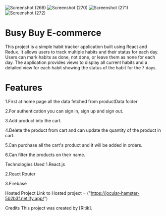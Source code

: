 
![Screenshot (269)](https://github.com/CodeWithRitik01/React-ecom/assets/141724500/001f47a7-a8db-40fd-b567-118e39b73670)
![Screenshot (270)](https://github.com/CodeWithRitik01/React-ecom/assets/141724500/9019df3f-a0c5-4dea-b257-54524d6972b7)
![Screenshot (271)](https://github.com/CodeWithRitik01/React-ecom/assets/141724500/9760d171-5af5-4f30-9d52-e9af95cd99a4)
![Screenshot (272)](https://github.com/CodeWithRitik01/React-ecom/assets/141724500/b9fc3918-9948-4e43-a88d-e103ab8ee516)

# Busy Buy E-commerce
This project is a simple habit tracker application built using React and Redux. It allows users to track multiple habits and their status for each day. Users can mark habits as done, not done, or leave them as none for each day. The application provides views to display all current habits and a detailed view for each habit showing the status of the habit for the 7 days.

# Features
1.First at home page all the data fetched from productData folder

2.For authentication you can sign in, sign up and sign out.

3.Add product into the cart.

4.Delete the product from cart and can update the quantity of the product in cart.

5.Can purchase all the cart's product and it will be added in orders.

6.Can filter the products on their name.

Technologies Used
1.React.js

2.React Router

3.Firebase

Hosted Project
Link to Hosted project = ("https://jocular-hamster-5b2b3f.netlify.app/")

Credits
This project was created by [Ritik].
